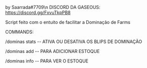 by Saarrada#7709\n
DISCORD DA GASEOUS: https://discord.gg/FxvuTkpPB8

Script feito com o entuito de facilitar a Dominação de Farms

COMMANDS: 
<p>/dominas stats -- ATIVA OU DESATIVA OS BLIPS DE DOMINAÇÃO<p/>
<p>/dominas add -- PARA ADICIONAR ESTOQUE<p/>
<p>/dominas info -- PARA VER O ESTOQUE<p/>
